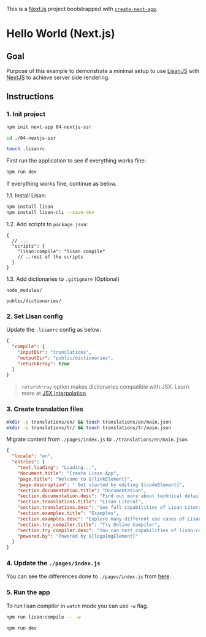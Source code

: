 This is a [Next.js](https://nextjs.org/) project bootstrapped
with [`create-next-app`](https://github.com/zeit/next.js/tree/canary/packages/create-next-app).

# Hello World (Next.js)

## Goal

Purpose of this example to demonstrate a minimal setup
to use [LisanJS](https://lisanjs.com) with [NextJS](https://nextjs.org) to achieve server side rendering.

## Instructions

### 1. Init project

```bash
npm init next-app 04-nextjs-ssr

cd ./04-nextjs-ssr

touch .lisanrc
```

First run the application to see if everything works fine:

```bash
npm run dev
```

If everything works fine, continue as below.

1.1. Install Lisan:

```bash
npm install lisan
npm install lisan-cli --save-dev
```

1.2. Add scripts to `package.json`:

```jsonc
{
  // ...
  "scripts": {
    "lisan:compile": "lisan compile"
    // ..rest of the scripts
  }
}
```

1.3. Add dictionaries to `.gitignore` (Optional)

```text
node_modules/

public/dictionaries/
```

### 2. Set Lisan config

Update the `.lisanrc` config as below:

```json
{
  "compile": {
    "inputDir": "translations",
    "outputDir": "public/dictionaries",
    "returnArray": true
  }
}
```

> `returnArray` option makes dictionaries compatible with JSX.
> Learn more at [JSX Interpolation](https://lisanjs.com/docs/jsx-interpolation)

### 3. Create translation files

```bash
mkdir -p translations/en/ && touch translations/en/main.json
mkdir -p translations/tr/ && touch translations/tr/main.json
```

Migrate content from `./pages/index.js` to `./translations/en/main.json`.

```json
{
  "locale": "en",
  "entries": {
    "text.loading": "Loading...",
    "document.title": "Create Lisan App",
    "page.title": "Welcome to ${linkElement}",
    "page.description": " Get started by editing ${codeElement}",
    "section.documentation.title": "Documentation",
    "section.documentation.desc": "Find out more about technical details and best practices.",
    "section.translations.title": "Lisan Literal",
    "section.translations.desc": "See full capabilities of Lisan Literal",
    "section.examples.title": "Examples",
    "section.examples.desc": "Explore many different use cases of Lisan.",
    "section.try_compiler.title": "Try Online Compiler",
    "section.try_compiler.desc": "You can test capabilities of lisan-compiler online.",
    "powered.by": "Powered by ${logoImgElement}"
  }
}
```

### 4. Update the `./pages/index.js`

You can see the differences done to `./pages/index.js` from [here](https://github.com/lisanjs/examples/compare/9c6659e93b2320fe325423f022a63a6376bdb670...master#diff-5762631d6d770364d8a847b35d27c697).

### 5. Run the app

To run lisan compiler in `watch` mode you can use `-w` flag.

```bash
npm run lisan:compile -- -w
```

```bash
npm run dev
```
